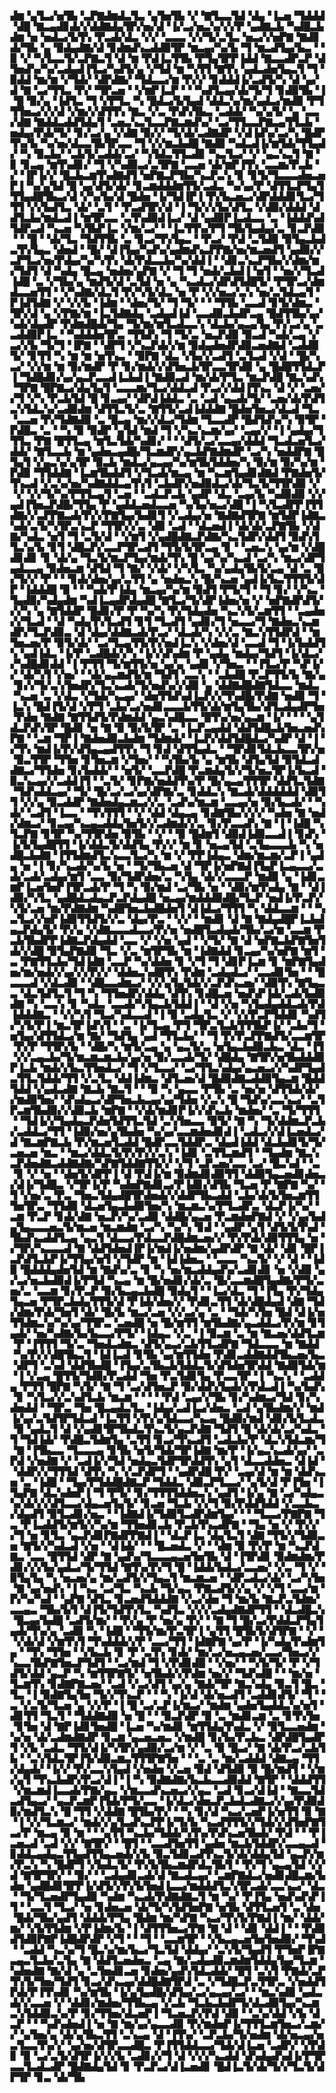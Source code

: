 ▟▆▝▄▜▃▞▅▜▙▝▃▛▇▟▆▟▃▜▃▝▄▜▅▜▙▝▞▝▇▜▃▃▜▟▝▟▄▝▐▃▅▝▜▟▟▟▝▟█▝▇▃▄▟▊▟▞▞▟▟▇▟▄▜▛▞▅▞▟▝▐▞▃▞▅▃▚▞▞▞▛▝▄▟▇▃▙▝▚▟█▃▙▟▆▝▅▝▅▟▃▞▙▜▚▝▛▃▟▞▟▃▝▞▞▝▃▃▃▝▞▞▜▞▃▜▃▝▅▃▞▞▅▛▇▝▇▟▊▟▞▜▙▝▄▝▉▟▄▟▇▞▟▝▊▟▆▟▚▃▟▟▉▜▛▝▆▃▄▞▚▞▙▝▜▝▆▃▟▜▄▞▙▃▝▝▉▝▞▝▚▜▃▃▜▞▃▛▇▃▜▝▟▝▆▝▛▟▐▃▜▜▙▝▛▜▄▜▛▛▐▟▟▝▇▃▃▟▛▃▛▝▟▜▅▟▚▞▚▞▃▟▄▟▐▜▃▞▚▟▜▞▄▝▞▜▟▝▆▝▚▜▜▝▇▜▚▝▄▟▃▟▅▜▄▃▜▝▜▝▉▟▟▝▆▞▆▝▞▜▟▞▝▟▛▟▇▞▝▜▟▃▃▞▆▝▛▞▞▝▊▟▟▟▐▞▃▟▜▞▚▝▟▝▄▞▟▝▇▝▃▞▜▜▃▝▛▞▝▜▛▃▅▝▝▞▆▛▐▃▛▝▝▝▚▟▜▃▄▞▟▞▜▞▜▝▊▟▉▜▙▝▐▝█▝▉▞▄▝▐▟▜▃▝▜▝▞▛▜▃▝▚▝█▟▃▞▙▜▄▟▝▟▟▃▚▞▆▞▄▟▃▞▆▟▉▝▛▜▜▜▅▃▞▞▞▟▝▞▆▞▞▟▜▜▚▝▇▃▝▞▃▝▛▟▚▜▙▃▝▃▟▟▞▝▚▞▄▜▞▝▄▝▃▃▞▟▇▝▇▟▟▃▟▟▜▟▄▜▝▃▅▃▚▃▜▃▃▛▇▃▆▟▚▞▝▃▞▜▜▃▃▛▇▃▄▜▜▃▙▝▅▟▄▞▛▟▞▜▞▝▊▞▃▞▄▝▞▟▇▝▉▞▞▝▜▞▟▞▃▟▇▟▛▝▞▟▐▟▚▞▃▞▚▝█▟▛▜▚▞▙▝▚▞▅▞▟▃▃▜▙▜▛▃▃▝▜▝▞▞▆▃▙▟█▝▇▟▉▝▚▟▃▟▐▞▆▜▟▞▜▜▄▟▞▝▚▝▉▃▙▞▝▃▙▜▞▃▟▟▞▃▞▝▚▜▟▃▜▜▃▟▊▝▚▃▜▃▞▝▞▝▄▃▚▃▜▝▇▝▊▝▊▃▄▝▆▜▚▟▊▞▝▜▝▞▚▟▉▃▞▃▜▛▇▝▃▃▅▝▟▞▆▛▐▜▚▝▃▃▆▞▛▃▙▝▞▝▐▛▐▞▞▝█▃▙▃▆▜▚▟▇▟▜▝▅▛▇▃▛▜▙▞▚▃▛▃▚▝▊▝▊▜▞▜▃▃▃▟▅▃▅▛▐▝▚▞▄▜▟▝█▝▄▞▟▜▞▟▞▝▊▃▆▟▟▟▆▜▜▞▃▟▃▝▚▞▄▞▛▝▟▜▜▃▛▜▄▜▜▜▄▟█▜▙▃▞▟▝▞▚▞▙▞▟▝█▟▅▝▐▞▜▟▐▛▐▝▛▞▙▃▅▃▞▟▛▟▟▟▊▜▃▞▜▜▜▝▞▞▙▟▜▃▝▟▞▝▃▜▝▝▛▃▟▜▛▞▟▝▐▝▜▞▞▞▙▞▟▜▃▝▞▟▉▞▟▟▟▝▟▟▜▃▙▞▆▟▃▟▐▝▆▜▛▃▃▝▃▜▚▟▉▟▐▃▞▝▟▝▄▟▉▛▐▃▟▃▃▝▃▝▐▟▟▟▚▟▜▟▛▃▟▝▚▃▅▝▚▜▙▛▐▃▝▞▆▞▃▞▝▝▐▃▜▜▚▞▛▜▝▜▙▜▄▟▄▞▃▝▊▃▛▟▉▝▝▝█▝▝▟▞▜▃▝▜▟▜▜▙▝▃▝▊▃▞▜▚▜▄▃▝▝▛▃▞▝▛▟▝▃▜▟▉▝▉▜▄▃▙▟▃▜▚▜▄▃▝▟▅▟▝▝█▞▝▟▐▜▄▞▚▟▚▞▄▟▆▟▚▃▛▛▇▞▅▞▆▃▅▟▜▝▄▟▉▞▞▃▛▜▃▞▅▞▛▟▄▞▚▞▚▜▚▝▟▞▛▟▃▃▙▞▚▞▟▟▐▝▝▟▊▃▚▃▛▜▙▞▞▟▆▞▆▞▜▟▜▝▟▝▚▟▄▝█▃▄▝▅▟▅▞▄▛▇▝▞▝▜▝▜▝▅▟▞▃▙▟▐▝▅▜▝▝▅▞▞▜▃▟▐▟█▝▃▝▞▜▙▞▄▝▆▟▜▞▟▝▃▜▟▝▅▝▄▝▚▃▟▃▞▟▛▟▜▟█▜▞▝▛▜▛▃▞▟▆▟▃▃▅▜▜▝▝▞▚▟▇▞▟▃▜▝▛▞▚▜▞▟▃▝▅▝▛▝▞▞▅▃▞▃▚▝▅▞▃▜▟▃▄▜▝▛▐▟▜▟▇▝▞▝▞▞▙▝▐▟▆▝▝▟▅▞▜▞▝▜▝▜▞▝▝▝▜▜▙▝▃▃▟▝▊▜▞▟▆▃▝▜▛▞▟▝▄▝▞▛▇▞▆▝▐▃▜▟▇▟▄▝▃▟▄▟▐▟▝▃▃▟▉▃▙▟▛▃▄▝█▟▜▜▙▞▄▞▚▟▞▟▄▟▛▝▛▟▆▟█▟▞▜▄▝▜▞▆▞▆▜▃▟▃▃▚▝▟▃▙▞▄▃▄▜▄▝▛▞▃▞▄▝▃▃▟▟▉▛▐▃▝▝▚▟▟▟▅▜▛▃▝▜▜▟▚▝▜▝▜▞▃▝▅▃▛▟▉▝▉▃▟▝▚▟▞▃▄▝▞▃▞▞▙▝▜▞▜▝▐▛▇▝▝▟▛▜▝▞▚▃▛▟▞▞▆▝▉▟▄▟▅▟▛▟▉▃▅▟▇▟▝▃▟▟▉▜▞▝▊▜▜▝▚▝▆▝▆▝▅▜▚▃▝▝▉▛▇▝▟▃▝▞▙▞▞▃▟▜▝▃▜▃▟▝▞▟▝▝█▞▚▃▞▝▞▞▆▝▆▝▉▞▆▟▛▝▛▝▊▞▆▟▞▞▟▜▅▃▙▜▛▃▃▜▛▟▉▝▄▝█▟█▜▜▟▃▛▐▝▜▟█▟▊▞▄▞▄▃▛▃▃▟▐▃▙▟▐▝▇▟▉▃▟▝▆▞▟▞▛▜▃▝▆▃▛▟█▝▇▃▚▟▚▝▜▛▇▝█▛▇▃▞▟▄▜▄▜▝▃▃▃▆▞▜▃▞▟▟▃▟▝▛▃▞▞▟▟▐▜▚▃▝▟▝▞▝▃▅▞▞▜▝▞▚▝▛▃▙▜▟▝█▝▊▃▄▞▝▟▛▟▐▟▟▃▝▃▝▃▟▝▄▃▟▞▜▞▝▃▅▞▟▞▛▟▜▃▚▜▟▃▚▞▃▟▉▟▆▝▟▜▜▃▜▞▃▝▇▜▜▞▃▟▐▟▟▟▇▝█▟▅▜▅▃▞▟▃▟▝▜▃▝▃▃▅▝▛▞▜▟▇▟▉▝▃▝█▃▄▝▆▞▞▟▃▞▜▟▆▝▜▃▃▟▛▝█▟▜▟▚▞▚▝▉▜▛▝▛▟█▃▝▃▝▝▚▝▉▝▉▟▛▝▄▜▟▝▆▟▝▜▝▞▚▃▚▃▆▞▄▞▝▃▄▞▞▝▐▝▄▟▄▞▜▜▜▃▝▛▇▝█▜▜▃▄▝▆▜▃▜▟▞▚▟▊▞▝▝▝▟▜▞▃▞▃▃▄▞▟▟▟▝▜▃▟▃▅▜▃▞▟▟▞▝▇▜▃▃▙▝▆▝▄▟▅▃▄▟█▞▜▃▆▟▛▞▄▃▙▛▇▟▆▟▛▝▃▞▚▝▅▟▟▛▇▝█▜▄▜▝▞▄▃▚▞▄▜▛▝▉▃▙▝▆▟▃▞▄▃▄▞▚▞▆▜▙▜▟▟▅▞▚▝▉▞▆▝▉▞▚▞▆▝▛▟▉▝▜▜▟▟▇▝▐▃▆▜▙▟▟▜▝▞▜▃▟▞▆▃▄▝▆▝▚▃▆▜▄▟▊▟▇▟▝▛▇▟▅▜▞▜▚▃▟▝▞▃▚▞▅▞▚▟▇▟▟▃▄▜▚▜▝▃▙▟▛▞▅▟▉▟▃▞▟▞▜▃▜▞▜▜▛▟▉▝▞▝▞▝▞▞▜▞▚▞▛▜▜▃▄▜▝▃▅▝▝▃▟▃▛▃▙▝▄▟▛▝▟▃▝▃▄▞▙▝▚▟▉▟▉▝▞▞▄▟▐▜▅▃▛▟█▞▜▜▄▝▛▝▄▟▟▃▅▟▃▃▅▝▚▞▙▞▅▃▞▟█▝▐▝▚▜▃▟▛▛▐▜▜▟▇▞▞▃▛▛▇▃▟▞▛▞▞▛▇▜▄▞▙▟▊▜▝▞▃▟▄▞▅▝▇▟▇▟▜▛▇▝▆▜▟▛▐▟▇▃▚▟▞▃▜▞▚▜▛▃▚▃▛▝▜▜▛▞▞▃▝▟▉▝▃▟▝▝▟▃▅▟▐▝▟▞▟▞▃▛▇▜▙▝▞▟▇▞▚▟▃▝▅▜▝▜▝▃▜▞▟▝▝▞▆▜▝▞▄▟█▟▇▃▛▟▇▞▚▃▜▟▛▞▟▟▜▝▉▟▚▜▜▃▚▞▙▝▊▜▝▟█▃▛▞▃▃▛▜▛▃▟▜▝▜▜▞▙▜▛▃▄▝▊▝▝▃▅▃▚▝▄▞▆▝▞▟█▟▊▟▊▝▊▝▟▞▄▝▜▃▜▞▆▃▛▜▄▞▆▟▞▜▚▝█▝▄▞▚▞▚▃▟▝▃▞▚▝▆▃▞▟▛▜▄▟▃▃▄▝▉▟▅▃▆▝▟▜▟▝▜▝▇▞▝▞▟▞▝▞▚▜▃▝▚▞▄▟▄▜▙▜▞▃▄▝▟▝▃▝█▞▜▞▞▝▛▝▝▝▊▟▞▟▅▞▄▞▃▜▜▝▄▝▅▟▅▃▚▝█▞▚▃▅▝▄▟▐▞▙▃▜▜▜▜▞▟▛▝▐▟▟▟█▝▉▝▝▝▚▟▞▛▐▟▄▝▆▃▄▞▚▞▆▝▉▟▜▝▛▜▞▜▝▝▜▝▊▞▝▞▚▃▝▜▄▟▉▞▚▟▄▟▆▝▚▟▐▃▄▟▛▟▄▟█▝▇▜▃▞▜▞▟▛▐▟▅▞▅▝▞▝▅▛▇▟▛▟▜▞▞▞▚▝▄▝▇▜▟▟▛▝█▟▊▞▛▝▛▝▚▞▚▝▛▞▜▟▄▟▅▝▚▃▚▜▞▃▆▜▜▝▝▃▄▟▅▞▞▜▃▟▝▝▟▝▚▟▄▜▚▜▃▟▜▝▊▜▝▜▃▟▜▝▄▟▊▞▜▝▅▃▃▞▜▝▇▟▅▃▚▃▆▟▛▞▜▃▛▟▉▃▝▟▝▟▄▞▟▟▇▃▟▞▛▃▞▝▟▃▟▞▚▝▞▞▃▝▇▃▚▜▜▟▛▟▝▝▆▜▅▃▅▞▛▝▉▜▞▟▞▝▃▞▜▃▄▜▜▞▛▞▅▟▐▃▚▝▞▟▅▞▟▝▃▃▟▝▜▝▐▞▙▟▟▜▚▝▄▟▐▟▃▝▐▞▛▝▃▟█▟▞▞▚▝▐▞▞▟▚▟▆▝▛▝▄▟▄▝▆▟▄▞▜▟▜▝▐▞▟▃▞▞▚▟█▟▊▟▟▝▐▝▛▜▜▝▜▞▆▜▜▞▅▝▄▞▄▝▄▟▊▝▞▜▅▃▝▝▐▜▃▞▛▝▚▛▐▞▞▝▟▞▚▜▝▞▅▞▝▝▟▞▄▃▆▟▜▞▆▝▜▟▜▝▃▃▚▝▝▃▙▟█▝▛▃▛▜▜▞▙▝▇▞▄▝▊▞▞▜▞▃▚▜▅▟▛▞▜▃▚▃▟▞▜▞▅▟▚▞▞▟▉▝▄▝▟▟▇▟█▟▇▜▟▃▃▝▆▟▃▝▚▃▅▝▃▝▞▟▃▝▞▜▟▞▚▃▄▞▝▟▅▜▜▟▚▟▐▃▛▞▞▜▚▟█▞▛▟▇▝▅▟▉▝▜▝▐▃▚▝█▟▐▜▞▟▝▞▛▜▝▃▙▞▃▞▅▟▊▃▃▃▙▜▜▞▟▞▆▜▄▜▙▞▟▜▃▟▄▟▛▜▅▝▛▟▅▝▇▟▇▝▇▜▜▟▜▞▛▟▆▟▟▝▄▃▚▟█▃▃▝█▜▚▞▅▞▄▃▆▝▐▞▝▝▝▝▄▜▟▃▛▟▚▜▛▝█▟▊▝▅▝▇▝▉▝▉▞▙▜▛▝▃▝▐▃▛▃▄▟▟▝▟▟▜▟█▃▙▜▅▃▅▟▚▛▇▝▝▃▆▝▜▛▐▝▇▟▅▟▉▃▙▟▆▝▜▟▆▟▞▝▐▃▛▞▟▟▜▟█▟▃▞▚▟▛▝▟▝▐▝▞▜▚▝▆▟▐▞▛▞▟▜▄▃▄▟▜▜▚▝▜▝▊▟▝▟▜▜▄▟▃▝▝▜▛▟▊▜▟▃▙▃▃▜▛▞▅▝▉▃▜▜▛▝▜▜▅▝▊▜▅▃▆▝▞▜▅▞▝▝▚▜▙▞▙▝▄▝▆▜▙▝▟▜▄▜▟▝▉▜▟▃▟▟▇▃▞▜▜▟▅▝▊▞▙▟▟▞▝▝▅▜▞▝▃▃▛▟█▝▛▃▆▟▄▜▞▞▜▞▅▃▜▛▐▞▙▃▟▝▉▃▚▃▄▞▞▃▟▟▐▜▝▝▃▜▞▝▊▛▇▞▅▟▟▜▚▞▛▝█▞▄▃▄▜▜▜▛▝▟▟▜▃▜▟▇▝▜▟▚▟▟▃▄▞▝▜▞▝█▞▃▞▃▞▄▞▟▛▇▞▃▝▊▟▟▃▚▝▇▃▟▞▟▟▟▟▟▟▝▟▉▜▜▝▞▞▄▝▉▃▟▟▛▝▇▟▅▟▄▃▆▃▞▞▃▝▃▟▚▞▆▃▆▝▃▃▄▞▅▝▉▞▙▃▟▞▝▝▚▟▞▝▃▟▜▝▐▃▃▝▝▜▚▜▜▜▝▝▞▝▟▟▝▟▄▃▄▝▊▟▇▜▙▞▞▞▞▝▚▟▅▝▇▝▅▟▞▟▆▃▞▝▊▃▄▞▚▃▄▃▟▟▄▜▅▜▞▞▃▟▆▟▞▞▃▝▊▞▛▃▃▟▚▝▇▝▐▝▐▟█▝▚▜▃▛▇▝▊▜▛▝▚▞▜▜▛▟▅▝▉▜▙▝▝▞▝▝▉▝█▟▆▜▝▟▉▟▐▟▉▃▃▟▐▝▊▟▚▝▐▞▙▜▄▟█▜▜▝▐▞▟▟▃▜▞▟▟▜▄▝▛▞▞▝▆▝▊▝▅▃▄▜▟▝▃▜▄▃▃▃▙▝▚▝▅▟█▃▙▟▇▝▐▜▜▟▆▟▜▃▚▃▃▜▃▞▚▝▆▝▞▝▛▛▐▟▄▃▝▟▆▞▆▃▆▞▃▛▐▝▄▟▄▝▅▝▐▝▊▞▚▃▟▞▚▞▙▝▅▝▝▜▞▜▙▃▅▝▟▝▜▛▐▞▅▛▇▟▐▜▄▛▐▃▄▃▃▞▃▟▞▃▟▞▃▟▄▞▆▜▝▃▃▝▉▞▜▟▛▟▅▞▃▝▚▜▄▝▟▞▞▃▃▃▛▝▆▟▉▝▄▝▐▟▊▃▆▛▐▃▅▜▅▛▐▜▛▃▟▞▛▝▜▝▚▝▉▞▆▟▝▃▞▜▙▝▅▝▝▟▉▞▆▜▚▟▄▝▇▝▝▟▐▟▉▞▚▜▃▝▄▟█▟▃▟▄▃▛▃▛▟▄▟█▝▅▃▄▞▆▟▟▟▉▟█▞▜▃▛▝▅▟▐▞▛▃▛▞▚▜▞▃▅▝▆▞▛▟▇▟▆▝▚▟█▜▅▃▙▟█▟▅▜▝▟▐▟▃▞▜▜▜▝▚▝▟▟▃▃▆▝▝▝▚▃▜▃▞▞▅▛▐▟▉▜▜▟▜▞▞▃▝▟▄▞▛▃▝▝▞▞▝▝▆▟▊▝▟▝▇▝▇▟▄▟█▛▐▃▙▟▄▃▛▟▄▜▞▝▛▞▄▝▞▟▇▃▃▃▟▃▃▞▛▞▅▝▅▟█▜▃▟▄▟▞▜▙▞▃▞▆▝▃▃▆▝▛▃▙▜▙▟▛▛▐▟▇▃▛▟▄▟▟▝▃▃▝▞▝▞▅▝▄▟▝▝▞▜▞▝▇▝▟▝▅▛▇▃▙▛▇▜▅▜▟▞▞▟█▝▉▜▄▛▇▟▉▝▜▃▝▞▃▝▆▜▛▜▙▝▆▝▐▟▇▟▟▝▊▃▄▞▚▞▅▛▇▝▆▜▝▃▝▛▇▜▜▃▙▞▜▟▐▟▇▝▃▃▛▝▚▞▟▟▅▝▊▝▞▜▝▜▝▟▊▛▐▃▆▝▊▝▆▛▇▜▄▟▅▞▆▞▅▟▞▞▄▞▞▞▛▞▞▝▟▟▅▃▚▟█▜▚▝▛▟▆▝▃▟▄▟▃▞▝▃▃▟▊▜▅▝▝▝█▃▃▃▟▝▞▟▃▟▉▝▝▟█▃▃▟▆▃▞▝▞▞▄▜▄▜▟▞▞▃▛▟▚▃▅▞▝▟▉▜▚▝▇▜▄▃▃▝▟▃▜▟▜▃▜▝▜▝▚▝▜▜▅▟▛▞▟▟▄▝▟▜▚▝▊▟█▃▅▝▅▟▚▛▐▟▞▃▟▞▙▟▉▟▇▝▚▝▃▃▚▝▊▝▚▟▃▝▃▃▟▞▚▜▄▃▙▜▟▟▐▝▝▟▝▞▅▝▚▜▄▟▄▟▟▃▟▞▛▟▐▟▟▟▇▃▝▝▞▞▚▜▝▜▃▞▚▟▃▃▟▝▐▝▉▝▃▟▄▜▃▝▞▝▞▞▛▃▛▜▟▟▊▝▚▟▜▞▚▜▞▛▐▝▆▃▜▛▐▟▚▜▝▝▃▝▐▞▜▃▄▝▛▜▝▜▛▃▜▃▙▜▜▜▙▛▐▞▝▃▙▞▜▝▅▜▄▞▟▜▜▟▃▞▆▝▇▞▝▜▟▜▄▝▄▟▝▜▜▃▙▞▝▝▜▝▛▞▛▃▛▛▇▟▜▞▃▃▆▜▛▝▛▞▛▝▜▜▛▞▙▝▝▟█▞▚▝▆▜▞▃▄▝▄▝▄▃▜▞▃▝▅▜▄▃▙▟▉▃▙▃▝▟▃▝▐▜▝▞▞▃▄▃▙▞▜▞▆▃▆▃▆▃▙▞▄▞▅▝▉▞▃▃▟▞▜▞▝▟█▟▄▝▇▜▛▞▅▜▙▟▟▟▉▛▐▃▙▝▆▟▞▞▙▃▜▜▅▟▃▞▝▜▝▞▜▃▃▞▝▃▞▜▜▃▚▟▄▞▄▃▅▃▞▞▚▟▛▜▄▟▃▜▜▃▜▟▟▞▜▜▝▞▃▜▃▝▟▟▐▟▆▃▝▟▜▃▅▞▟▝█▟▉▟▇▃▟▟▉▜▄▃▆▝█▟▟▜▟▟▝▞▄▟▃▟▇▝▇▃▙▝▇▃▜▝▝▝▉▝▚▝▄▃▃▝▛▜▙▝▃▝▅▞▅▝▟▜▜▟▞▟▞▞▆▟▉▜▅▞▝▟▚▟▄▃▞▟▛▜▅▃▙▃▄▞▄▞▜▟▅▝▞▃▚▝█▝▜▟▚▞▃▃▚▃▞▝▃▜▛▃▆▜▙▟▉▞▞▟▉▃▙▝▆▛▇▝▝▞▟▞▆▟▊▛▐▞▞▟▚▃▙▝▆▟▅▞▝▃▝▜▞▜▜▜▝▝▜▟▐▞▞▜▄▟▄▃▛▟▅▜▟▜▜▃▜▟▝▃▚▜▅▃▃▝▉▜▞▝▇▝▚▝▜▞▟▟▆▃▛▃▙▞▃▟▟▃▞▜▜▝▐▟▉▞▅▞▄▜▙▟▅▝▚▞▄▞▃▃▆▟▅▟▊▟▐▝▃▟▃▞▞▟▐▃▅▟▃▞▟▝▇▃▆▛▇▃▙▝▛▞▆▃▅▜▃▟▟▝█▟▛▃▃▜▟▟▛▃▝▟▄▟▐▟▟▝▟▃▙▟▊▜▞▜▞▃▅▃▅▝▆▃▝▝▆▃▞▟▟▃▜▞▛▞▛▞▞▃▚▝▐▟▊▝▃▜▜▃▆▟▜▝▝▜▄▟▆▝▇▃▚▃▛▟▅▟▇▃▟▟▇▟▇▞▚▛▇▜▟▟▇▜▜▞▞▝▞▜▝▃▛▃▅▞▃▃▝▃▞▝█▃▚▟▝▝▃▝▊▝▞▝▅▝▝▟▅▜▞▟▛▛▐▝▟▝▛▟▐▞▆▝▉▟▆▟▊▟▉▜▜▝▟▟▉▜▄▃▅▟▊▟▅▃▞▟▐▞▜▟█▃▝▞▜▛▐▞▛▝▚▟▅▛▇▟▊▃▞▛▐▟▊▞▟▜▙▝▜▃▅▝▛▝▇▛▇▝▚▞▝▜▝▞▅▞▃▝▛▃▝▜▅▃▜▟▄▟█▜▛▟▅▟▞▞▟▟▛▜▙▃▟▟▝▃▙▞▟▞▙▜▅▃▆▜▜▜▅▜▛▃▝▜▜▟▉▝▟▃▅▜▄▃▙▟▉▜▅▞▚▝▆▃▆▃▚▞▛▜▃▟▛▃▝▟▃▛▐▞▚▞▝▃▆▝▛▃▛▝▊▟▞▟▇▝▅▃▛▞▚▞▃▟▉▝▟▟█▞▄▃▅▝▛▃▆▟▅▛▇▟▝▞▝▞▄▞▙▟▄▜▄▃▃▃▅▃▜▞▆▃▅▝▆▃▆▟▆▝▃▞▚▝▚▞▚▝▊▟▝▝▄▟▛▝▄▜▝▟▜▞▙▜▚▟▝▜▙▟▚▃▟▟▜▃▄▝▄▃▜▝▟▃▃▞▛▟▃▃▛▟█▟▆▃▅▞▞▝▛▞▛▟▞▟▉▜▜▜▄▝▅▝▞▜▛▞▚▃▃▃▟▝▇▝▟▟▜▟▅▟▐▛▐▞▆▟▐▞▅▟▆▞▄▟▛▟▛▝▇▝▟▞▝▟▊▝█▛▐▃▛▟▜▃▙▛▐▞▜▜▄▞▅▜▝▞▜▟▛▝▆▝▐▟▐▟▅▃▝▝▃▃▃▝▚▃▜▞▝▞▝▟▝▝▐▟▉▝█▟▟▟▄▟▅▜▟▝▆▝▇▟▚▞▃▝▊▝▚▝▅▞▆▃▟▟▄▟▚▞▃▟▊▟▊▝▅▝▞▟▉▝▄▞▃▞▅▃▙▟▉▟▐▞▛▜▟▝▚▃▄▝▆▝█▞▅▟▊▞▟▞▃▝█▞▃▃▆▟█▜▄▟▇▞▛▜▞▃▅▞▃▝▃▃▆▝▊▞▛▃▛▝▉▞▙▃▄▃▙▟█▝▉▟▄▜▝▝▐▃▞▟▃▝▜▝▐▜▄▝▛▞▜▟▄▜▄▃▅▝▛▜▛▃▙▟▄▜▜▜▞▟▝▛▐▟▞▟▅▞▞▝▛▟▊▃▜▜▝▟▞▟█▟▄▟▝▟▇▝▜▟▞▟▆▞▛▟▞▜▅▜▝▟▞▝█▞▙▝▆▃▞▃▅▝▞▞▃▞▄▝▃▝▝▜▟▞▚▜▅▝█▟▝▟▐▞▅▜▜▟▆▃▚▞▚▞▄▞▜▜▛▃▝▃▅▟█▝▅▝█▞▆▜▜▝▆▜▙▟▇▞▄▃▟▟▃▞▛▞▆▝▊▜▄▟▞▝▅▞▚▟▇▞▙▞▙▃▃▞▛▜▞▝▐▟▄▃▝▞▃▝▐▝▉▃▆▝▃▝▆▝▇▃▅▞▟▟▜▃▆▝▛▝▐▜▜▜▝▜▞▃▝▜▅▟▃▟▆▃▝▟▜▞▄▃▞▃▙▜▜▃▟▛▇▝▜▟▃▃▃▝▆▝▇▟▟▝▚▞▛▞▞▟█▜▙▃▜▝▐▟▐▃▟▝▊▜▙▝▄▞▆▜▜▟▅▝▛▟▊▃▟▟▇▟▟▜▙▃▅▞▙▃▝▟▛▜▝▃▚▟▝▟▟▜▙▟█▝▐▜▄▞▃▜▙▃▙▜▟▟▃▜▞▟▜▟▅▜▛▟▟▝▇▟▉▜▟▞▆▝▐▝▞▃▄▝█▜▜▞▜▟▉▞▛▃▟▟▝▜▅▝▛▃▜▟▊▜▄▝▛▃▃▜▛▝▐▝▚▃▚▝▝▃▟▟▄▝▛▜▜▝█▛▇▝▚▜▞▝▇▝▜▝▃▞▟▜▅▃▛▝▉▞▟▟▚▜▄▟▞▞▛▟▃▟▐▝▚▞▙▟▚▝▊▝▚▜▃▞▞▃▚▟▜▃▙▝▆▃▆▝▝▝▝▝▛▟▝▃▄▞▞▜▙▝▊▞▚▟▆▃▞▜▟▝▊▞▚▟▅▟▟▝▝▜▛▃▝▜▅▝█▃▄▟▃▜▃▝▐▟▄▞▃▟▐▃▞▟▅▃▝▃▟▝▄▜▙▟▆▞▞▝▆▟▐▞▄▞▃▜▟▜▛▜▟▃▟▝▐▃▜▜▝▞▛▞▄▜▟▃▃▞▚▃▄▝█▟▉▞▆▟▝▟▊▞▙▜▃▟▃▝▉▝▄▟▃▜▝▟▝▞▄▟▊▜▛▜▙▟▃▜▚▃▜▞▄▃▛▟▇▝▜▟▜▝█▝▟▞▟▞▃▞▚▟▃▝▜▝▜▟▐▟▞▝▛▟█▃▜▟▆▜▄▝▃▜▜▝▊▃▞▜▚▃▟▜▝▃▟▃▙▞▛▝▟▃▚▜▟▃▆▞▜▝▇▝▐▜▙▃▃▝▜▃▃▃▄▝▊▜▙▝▅▜▞▜▟▞▜▛▐▟▇▝▆▞▛▝▐▞▄▃▚▃▟▞▄▞▝▃▛▟▝▞▅▟▇▝▞▝▃▟▐▞▞▜▟▝▅▟▄▃▜▟▛▜▛▟▟▜▚▝▄▜▝▟▃▃▟▟▅▃▝▟▐▟▝▝▟▟▛▞▞▜▜▜▟▝▟▜▚▝▚▝▞▃▛▟▛▜▝▝▄▟▛▟█▝▛▞▝▃▄▞▟▝▆▝▆▝▟▟▚▃▅▝▃▝▐▟█▝▝▜▄▞▛▜▟▟█▟▇▃▛▝▜▟▟▃▝▟▉▃▛▜▃▃▞▝▄▜▞▟▝▛▐▜▅▝▐▜▄▛▇▝▟▃▚▟▅▛▐▝▜▝▛▜▞▝▊▞▜▜▜▜▟▟▅▃▚▝▄▟▜▝▐▞▄▝▇▝▃▞▚▟▄▃▚▞▟▞▞▞▟▜▃▃▞▟▄▃▅▜▄▜▞▝▊▃▅▝▜▃▙▝▞▞▜▝▉▞▛▟▟▜▟▟▝▞▃▃▙▃▞▟▄▟▜▝▉▜▃▟▊▞▅▃▝▝▐▟▇▟▐▞▜▟▉▜▃▟▛▟▆▜▄▞▝▝▝▜▃▃▞▛▇▛▇▝▜▃▝▛▐▃▟▟▜▞▆▜▞▞▚▞▆▝▜▜▅▟▊▃▙▝▛▃▙▜▚▃▟▛▇▝▝▜▄▝▅▝▞▝▛▞▞▞▜▝▅▝▊▜▃▝▄▃▛▟▊▛▇▟▛▛▇▟▐▝▝▟▃▛▐▃▝▟▄▜▃▜▝▟▇▝▜▜▞▞▜▟▉▃▅▝▇▜▞▞▚▟▃▟▝▞▅▝▝▟▐▟▞▝▝▝█▃▅▟▃▝▞▝▝▟▆▝▉▝▛▞▛▝▆▝▚▃▛▟▇▃▝▃▃▝█▜▜▟▝▟▛▝▇▝▄▟▚▞▜▃▃▃▄▃▅▜▅▜▙▝▟▝▐▜▛▟▊▝▉▟▆▟▆▞▛▟▊▞▞▞▙▞▄▟▃▞▜▞▜▜▟▝▇▜▚▞▛▞▜▝█▝▐▟▟▞▙▟▃▞▃▃▅▞▝▞▃▝▜▝▞▝▉▜▄▜▄▝▚▝▅▃▅▞▄▝▆▞▃▟▜▞▞▜▄▃▜▝▆▃▆▃▅▝▝▟▛▃▟▃▞▟▞▝▃▞▚▜▅▝▇▝▄▞▅▟▚▝▐▝▚▃▝▃▞▜▃▝▚▃▙▝▜▞▄▃▝▛▇▃▟▜▞▞▄▝▞▝▞▜▝▃▃▞▆▝▛▞▚▞▚▟▝▝▄▛▇▝▟▜▃▝▊▃▅▟▜▟▟▟▇▝▞▃▞▟▅▝▜▝▆▞▙▝▇▃▛▃▜▟▆▞▃▃▄▃▝▜▙▞▙▜▝▟▐▜▞▜▟▜▚▜▃▝▚▟▜▃▝▞▞▞▃▟▄▟▇▟▛▜▜▝▝▟▃▟█▃▚▝█▃▄▞▙▟█▝▃▟▜▞▆▞▝▝▛▞▄▝▛▝▅▞▄▝▛▞▝▝▇▝▜▝█▞▃▞▛▟▟▃▛▜▄▜▄▟▞▜▚▞▄▝▃▟▉▝▚▝▐▟█▝▝▜▜▞▆▞▛▃▜▛▐▝▄▜▜▝█▜▙▜▞▟▜▛▇▝▝▞▝▝▞▟▞▟▝▞▆▜▚▜▝▜▚▟▟▟▞▞▛▝▃▃▞▜▜▝▐▟▇▛▇▝▄▞▛▝▐▞▚▟▄▜▚▟▆▜▄▝▝▜▚▝▜▜▅▝▝▞▙▃▙▝▊▝▛▝▃▜▚▝▊▟▞▝▆▞▃▞▅▃▄▃▅▞▃▃▞▜▅▃▞▞▚▃▃▜▙▛▇▜▅▃▛▜▟▜▝▝▃▞▆▟▝▜▝▞▛▟▊▟█▝▝▞▅▞▝▝▚▜▞▜▞▝▛▝▞▜▟▜▞▟▟▝▄▃▛▝▚▝▆▜▜▛▇▜▞▝▅▜▙▟▞▞▛▟▆▝▅▞▞▝▜▟▚▟█▝▝▝▆▞▅▝▜▃▆▜▚▝▊▟▇▛▇▃▅▞▝▃▟▝▞▃▞▟▜▝▄▞▄▝▇▟▞▜▛▝▇▃▚▟▄▝▉▃▜▝█▃▝▜▃▝▐▝▉▟▇▜▄▜▅▝▜▞▞▜▚▃▛▝▝▝▚▝▐▞▟▝▟▞▅▃▟▜▝▃▟▟▊▟▜▞▝▜▝▝▃▝▞▃▜▞▜▃▅▝▄▝▞▞▛▝▐▝█▝▃▞▃▛▐▞▆▃▞▝▆▟▆▝▄▟▅▜▄▟▟▃▚▞▅▜▝▟▊▜▜▝▜▃▜▝▝▜▟▟▇▟▉▝▅▝█▝▝▝▉▃▛▟▛▝▉▝▃▝▆▟▊▃▆▝▃▝▊▜▚▜▅▝▊▜▅▝▟▝▇▛▐▟▊▜▅▟█▝▐▃▅▝▚▞▆▟▊▝▆▜▜▟▄▜▚▟▃▝▞▝▉▜▃▃▅▟▆▝▚▞▅▝▟▞▃▟▆▟▇▟▛▝▊▃▆▝▄▃▅▃▅▃▝▞▆▟█▝▊▞▙▞▛▃▙▃▝▟▛▟█▜▄▟▛▜▝▞▙▝▃▟▃▝▜▜▞▟▐▞▚▜▛▞▄▟▉▞▃▞▆▝▞▝▃▝▉▝█▃▞▝▇▝▟▞▛▃▞▃▙▜▙▝▝▃▚▜▟▃▜▛▐▜▞▟▉▃▆▃▜▜▜▛▇▜▅▝▝▝▃▝▃▝▆▞▃▟▟▟▝▟▇▃▄▝▜▜▞▟▄▟▞▝▐▞▞▝▛▞▃▃▚▜▄▟▝▞▅▟▅▝▞▃▅▝▉▟▝▟▜▟▉▝▉▝█▞▆▟▜▝▝▞▆▞▄▜▝▜▚▃▙▟▛▞▛▃▞▟▐▝▐▝▚▝▉▟▇▟▇▞▙▃▙▃▃▟▉▟▟▝▇▜▛▝▝▟▟▟▜▜▝▞▆▃▆▟▐▃▃▟▞▛▇▞▄▃▝▞▆▃▃▟▚▃▅▃▞▞▄▃▝▃▟▝▊▃▞▟▐▟▝▝▇▃▃▜▟▃▟▜▄▃▞▝▄▃▛▃▆▛▐▜▟▞▛▜▞▃▃▝▐▞▟▃▞▟▅▃▛▃▙▟▃▟▇▃▞▞▄▞▛▟▉▟▉▞▆▟▜▃▚▝█▝▜▜▝▞▟▟▇▝█▜▙▞▛▞▝▝▚▝▊▞▟▝▚▃▞▃▅▛▐▞▅▜▜▝▉▝▇▝▐▝▞▞▜▃▆▃▞▝▆▟▞▞▄▜▃▟▚▃▛▛▐▞▜▞▙▝▚▃▟▜▜▜▞▞▜▟▞▞▟▜▅▛▇▜▃▞▛▝▆▃▄▝▉▝▆▝▝▝▄▜▜▝▚▃▙▞▜▟▟▞▚▜▚▞▛▟▚▃▅▜▙▟▞▝▛▟▝▝▝▛▐▃▅▃▟▝▃▟▝▞▞▝▇▜▛▞▝▝█▜▝▝▃▃▟▜▅▜▜▝▄▟▅▝▆▃▙▜▟▟▛▞▃▃▄▃▟▝▊▟▟▃▄▟▄▃▜▜▄▟▜▜▄▃▅▟▞▞▙▝▉▃▜▟▊▃▟▜▚▃▜▞▟▞▟▟▄▜▟▝▄▃▛▞▆▞▛▃▚▝▚▝█▟▛▜▝▞▙▟▃▜▞▝▛▞▙▜▙▃▆▟▛▟▃▜▙▜▝▝▛▞▜▝▄▃▄▜▟▝▞▞▟▝▇▜▛▜▛▞▝▝▉▞▝▝▃▟▄▟▊▃▟▞▟▝▇▃▟▃▄▞▝▃▆▛▇▟▃▞▅▟▊▟█▃▆▞▙▟▅▝▄▟█▟▊▜▛▛▐▞▟▜▞▞▛▞▙▜▅▟▐▃▃▞▆▟▟▟▜▃▚▜▛▃▟▞▃▃▚▃▞▝▟▃▝▝▜▞▜▃▅▟▛▜▄▟▉▝▚▟▆▝▚▃▟▞▛▟▇▟▇▃▜▝▆▝▚▞▝▛▐▜▄▝▅▟▚▟▚▛▐▜▝▝▃▃▜▝▜▃▞▝▅▝▊▟▅▃▅▝▟▞▜▞▚▜▟▜▅▛▇▝▅▜▙▝▟▜▜▃▅▜▝▃▝▟▅▝█▟▞▜▙▞▄▟▜▝▟▟▟▞▛▜▄▝█▟▆▝▆▞▚▛▇▝▚▃▞▜▚▜▞▛▇▟▐▝▆▞▝▟▟▞▆▞▝▞▙▜▜▟▆▝▞▛▐▟▆▞▙▝▐▝▟▜▜▜▅▃▞▛▇▝▇▝▟▝▝▟▊▝▟▟▐▝▝▝▛▟▉▟▜▟▉▛▇▛▐▟█▟▛▟▛▝▞▜▝▝▝▜▝▝▃▃▆▜▛▝▝▞▙▃▄▃▅▜▅▜▅▟▉▞▝▜▚▟▝▝▃▟▟▝▚▃▚▞▜▝█▃▚▞▆▞▙▃▞▜▃▜▟▝▟▟▄▞▝▃▚▜▞▜▄▟▜▝▛▜▅▛▐▛▇▃▄▃▜▃▙▞▃▜▄▝▇▝▟▟▜▃▅▟▅▃▝▃▄▝▇▞▃▟▄▟▉▃▆▟▆▜▟▟▄▜▄▞▜▃▆▝▚▟▅▟▇▝▇▞▟▝▄▝▃▜▅▟▊▃▅▝▊▟▅▞▄▟▚▜▟▃▟▟▞▝█▜▝▃▚▜▝▛▇▟▞▃▛▜▚▜▞▜▅▞▜▟▜▝▊▃▞▟▚▃▄▞▟▟█▟▇▜▛▟▝▃▝▞▜▟█▃▛▃▜▜▛▃▝▞▅▟▟▜▛▟▞▛▐▜▚▟▊▝▚▞▆▜▙▝▐▞▄▜▄▟█▞▟▜▄▞▃▞▄▃▄▞▃▞▝▝▆▃▚▟▉▝▄▟▃▟▞▞▃▃▅▝▞▝▟▟▊▞▆▟▅▞▜▜▙▃▄▝▞▃▙▝▜▃▙▃▙▟▛▜▞▟▃▟▉▜▄▞▚▃▆▃▚▜▟▟▉▃▚▞▛▝▊▞▜▜▅▞▟▃▅▛▐▝▜▃▅▃▛▞▛▟▝▟▉▝▝▃▚▞▟▟▝▞▙▝▟▃▛▝▝▝▚▟▚▟▅▟▐▝▅▝▇▝▆▞▄▞▄▃▃▟▉▝▛▞▆▟▅▛▐▞▜▜▜▃▆▜▅▃▞▃▆▞▞▝▄▜▅▞▄▝▟▞▄▜▙▃▜▜▝▃▚▃▄▝▟▝▐▜▚▞▝▃▛▃▙▞▜▞▅▟▆▝▟▞▅▃▄▞▅▃▜▃▃▜▚▞▞▝▄▞▅▞▟▜▛▃▃▟█▃▝▛▐▜▜▟▟▃▃▞▜▟▞▟▐▃▅▝▃▟▛▞▝▞▛▟▊▝▉▝▃▞▃▜▞▟▜▛▐▞▞▞▙▝▃▟▊▞▞▜▝▟▝▞▞▞▚▃▟▟▝▟▚▟▄▟▚▟▐▞▛▜▛▃▃▜▃▟▃▟▛▝█▟▇▟▄▜▟▝▊▝▛▃▛▃▞▟▐▃▅▟▊▝█▟▐▃▜▞▟▞▜▞▞▜▃▜▞▟▛▜▛▝▊▃▝▟▞▜▙
